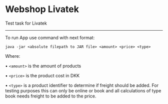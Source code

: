 # Webshop Livatek
Test task for Livatek

--------------------------------------------------------

To run App use command with next format:

`java -jar <absolute filepath to JAR file> <amount> <price> <type>`

Where:

• `<amount>` is the amount of products

• `<price>` is the product cost in DKK

• `<type>` is a product identifier to determine if freight should be added. For testing purposes
this can only be online or book and all calculations of type book needs freight to be added to
the price.